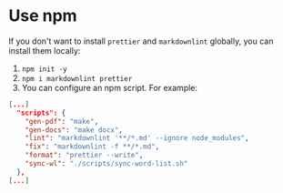 # Use npm

If you don't want to install `prettier` and `markdownlint` globally, you can install them locally:

1. `npm init -y`
2. `npm i markdownlint prettier`
3. You can configure an npm script. For example:

```json
[...]
  "scripts": {
    "gen-pdf": "make",
    "gen-docs": "make docx",
    "lint": "markdownlint '**/*.md' --ignore node_modules",
    "fix": "markdownlint -f **/*.md",
    "format": "prettier --write",
    "sync-wl": "./scripts/sync-word-list.sh"
  },
[...]
```
